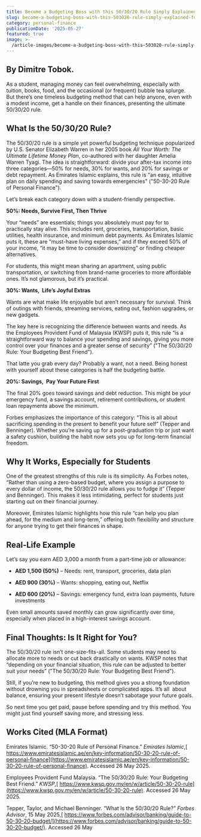 ```yaml
---
title: Become a Budgeting Boss with this 50/30/20 Rule Simply Explained for Students
slug: become-a-budgeting-boss-with-this-503020-rule-simply-explained-for-students
category: personal-finance
publicationDate: '2025-05-27'
featured: true
image: >-
  /article-images/become-a-budgeting-boss-with-this-503020-rule-simply-explained-for-students.jpg
---
```


## By Dimitre Tobok.

As a student, managing money can feel overwhelming, especially with tuition, books, food, and the occasional (or frequent) bubble tea splurge. But there’s one timeless budgeting method that can help anyone, even with a modest income, get a handle on their finances, presenting the ultimate 50/30/20 rule.


## **What Is the 50/30/20 Rule?**

The 50/30/20 rule is a simple yet powerful budgeting technique popularized by U.S. Senator Elizabeth Warren in her 2005 book _All Your Worth: The Ultimate Lifetime Money Plan_, co-authored with her daughter Amelia Warren Tyagi. The idea is straightforward: divide your after-tax income into three categories—50% for needs, 30% for wants, and 20% for savings or debt repayment. As Emirates Islamic explains, this rule is "an easy, intuitive plan on daily spending and saving towards emergencies" ("50-30-20 Rule of Personal Finance").

Let’s break each category down with a student-friendly perspective.

**50%: Needs, Survive First, Then Thrive**

Your “needs” are essentials; things you absolutely must pay for to practically stay alive. This includes rent, groceries, transportation, basic utilities, health insurance, and minimum debt payments. As Emirates Islamic puts it, these are “must-have living expenses,” and if they exceed 50% of your income, “it may be time to consider downsizing” or finding cheaper alternatives.

For students, this might mean sharing an apartment, using public transportation, or switching from brand-name groceries to more affordable ones. It’s not glamorous, but it’s practical.


 **30%: Wants,  Life’s Joyful Extras**

Wants are what make life enjoyable but aren’t necessary for survival. Think of outings with friends, streaming services, eating out, fashion upgrades, or new gadgets.

The key here is recognizing the difference between wants and needs. As the Employees Provident Fund of Malaysia (KWSP) puts it, this rule “is a straightforward way to balance your spending and savings, giving you more control over your finances and a greater sense of security” ("The 50/30/20 Rule: Your Budgeting Best Friend").

That latte you grab every day? Probably a want, not a need. Being honest with yourself about these categories is half the budgeting battle.

**20%: Savings,  Pay Your Future First**

The final 20% goes toward savings and debt reduction. This might be your emergency fund, a savings account, retirement contributions, or student loan repayments above the minimum.

Forbes emphasizes the importance of this category: “This is all about sacrificing spending in the present to benefit your future self” (Tepper and Benninger). Whether you’re saving up for a post-graduation trip or just want a safety cushion, building the habit now sets you up for long-term financial freedom.


## **Why It Works, Especially for Students**

One of the greatest strengths of this rule is its simplicity. As Forbes notes, “Rather than using a zero-based budget, where you assign a purpose to every dollar of income, the 50/30/20 rule allows you to fudge it” (Tepper and Benninger). This makes it less intimidating, perfect for students just starting out on their financial journey.

Moreover, Emirates Islamic highlights how this rule “can help you plan ahead, for the medium and long-term,” offering both flexibility and structure for anyone trying to get their finances in shape.


## **Real-Life Example**

Let’s say you earn AED 3,000 a month from a part-time job or allowance:

- **AED 1,500 (50%)** – Needs: rent, transport, groceries, data plan

- **AED 900 (30%)** – Wants: shopping, eating out, Netflix

- **AED 600 (20%)** – Savings: emergency fund, extra loan payments, future investments

Even small amounts saved monthly can grow significantly over time, especially when placed in a high-interest savings account.


## **Final Thoughts: Is It Right for You?**

The 50/30/20 rule isn’t one-size-fits-all. Some students may need to allocate more to needs or cut back drastically on wants. KWSP notes that “depending on your financial situation, this rule can be adjusted to better suit your needs” ("The 50/30/20 Rule: Your Budgeting Best Friend").

Still, if you’re new to budgeting, this method gives you a strong foundation without drowning you in spreadsheets or complicated apps. It’s all  about balance, ensuring your present lifestyle doesn’t sabotage your future goals.

So next time you get paid, pause before spending and try this method. You might just find yourself saving more, and stressing less.


## **Works Cited (MLA Format)**

Emirates Islamic. “50-30-20 Rule of Personal Finance.” _Emirates Islamic_,[ https://www.emiratesislamic.ae/en/key-information/50-30-20-rule-of-personal-finance](https://www.emiratesislamic.ae/en/key-information/50-30-20-rule-of-personal-finance). Accessed 26 May 2025.

Employees Provident Fund Malaysia. “The 50/30/20 Rule: Your Budgeting Best Friend.” _KWSP_,[ https://www.kwsp.gov.my/en/w/article/50-30-20-rule](https://www.kwsp.gov.my/en/w/article/50-30-20-rule). Accessed 26 May 2025.

Tepper, Taylor, and Michael Benninger. “What Is the 50/30/20 Rule?” _Forbes Advisor_, 15 May 2025,[ https://www.forbes.com/advisor/banking/guide-to-50-30-20-budget/](https://www.forbes.com/advisor/banking/guide-to-50-30-20-budget/). Accessed 26 May 

